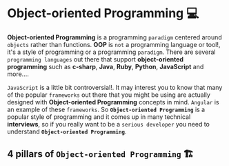 # Object-oriented Programming 💻
**Object-oriented Programming** is a programming `paradigm` centered around `objects` rather than functions. **OOP** is `not` a programming language or tool!, it's a style of programming or a programming `paradigm`. There are several `programming languages` out there that support **object-oriented programming** such as **c-sharp**, **Java**, **Ruby**, **Python**, **JavaScript** and more....

`JavaScript` is a little bit controversial!. It may interest you to know that many of the popular `frameworks` out there that you might be using are actually designed with **Object-oriented Programming** concepts in mind. `Angular` is an example of these `frameworks`. So **`Object-oriented Programming`** is a popular style of programming and it comes up in many technical **interviews**, so if you really want to be a `serious developer` you need to understand **`Object-oriented Programming`**. 

## 4 pillars of `Object-oriented Programming` 🏗️
























